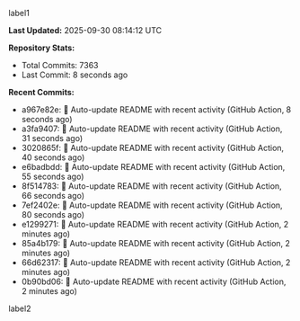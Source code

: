 
label1 
<!-- ACTIVITY_START -->
**Last Updated:** 2025-09-30 08:14:12 UTC

**Repository Stats:**
- Total Commits: 7363
- Last Commit: 8 seconds ago

**Recent Commits:**
- a967e82e: 🤖 Auto-update README with recent activity (GitHub Action, 8 seconds ago)
- a3fa9407: 🤖 Auto-update README with recent activity (GitHub Action, 31 seconds ago)
- 3020865f: 🤖 Auto-update README with recent activity (GitHub Action, 40 seconds ago)
- e6badbdd: 🤖 Auto-update README with recent activity (GitHub Action, 55 seconds ago)
- 8f514783: 🤖 Auto-update README with recent activity (GitHub Action, 66 seconds ago)
- 7ef2402e: 🤖 Auto-update README with recent activity (GitHub Action, 80 seconds ago)
- e1299271: 🤖 Auto-update README with recent activity (GitHub Action, 2 minutes ago)
- 85a4b179: 🤖 Auto-update README with recent activity (GitHub Action, 2 minutes ago)
- 66d62317: 🤖 Auto-update README with recent activity (GitHub Action, 2 minutes ago)
- 0b90bd06: 🤖 Auto-update README with recent activity (GitHub Action, 2 minutes ago)
<!-- ACTIVITY_END -->

label2
